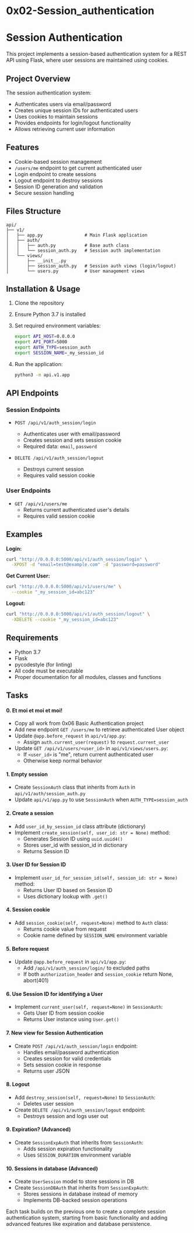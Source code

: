 # 0x02-Session_authentication

# Session Authentication

This project implements a session-based authentication system for a REST API using Flask, where user sessions are maintained using cookies.

## Project Overview

The session authentication system:
- Authenticates users via email/password
- Creates unique session IDs for authenticated users
- Uses cookies to maintain sessions
- Provides endpoints for login/logout functionality
- Allows retrieving current user information

## Features

- Cookie-based session management
- `/users/me` endpoint to get current authenticated user
- Login endpoint to create sessions
- Logout endpoint to destroy sessions
- Session ID generation and validation
- Secure session handling

## Files Structure

```
api/
├── v1/
│   ├── app.py                # Main Flask application
│   ├── auth/
│   │   ├── auth.py           # Base auth class
│   │   └── session_auth.py   # Session auth implementation
│   └── views/
│       ├── __init__.py
│       ├── session_auth.py   # Session auth views (login/logout)
│       └── users.py          # User management views
```

## Installation & Usage

1. Clone the repository
2. Ensure Python 3.7 is installed
3. Set required environment variables:
   ```bash
   export API_HOST=0.0.0.0
   export API_PORT=5000
   export AUTH_TYPE=session_auth
   export SESSION_NAME=_my_session_id
   ```

4. Run the application:
   ```bash
   python3 -m api.v1.app
   ```

## API Endpoints

### Session Endpoints
- `POST /api/v1/auth_session/login` 
  - Authenticates user with email/password
  - Creates session and sets session cookie
  - Required data: `email`, `password`
  
- `DELETE /api/v1/auth_session/logout`
  - Destroys current session
  - Requires valid session cookie

### User Endpoints
- `GET /api/v1/users/me`
  - Returns current authenticated user's details
  - Requires valid session cookie

## Examples

**Login:**
```bash
curl "http://0.0.0.0:5000/api/v1/auth_session/login" \
  -XPOST -d "email=test@example.com" -d "password=password"
```

**Get Current User:**
```bash
curl "http://0.0.0.0:5000/api/v1/users/me" \
  --cookie "_my_session_id=abc123"
```

**Logout:**
```bash
curl "http://0.0.0.0:5000/api/v1/auth_session/logout" \
  -XDELETE --cookie "_my_session_id=abc123"
```

## Requirements

- Python 3.7
- Flask
- pycodestyle (for linting)
- All code must be executable
- Proper documentation for all modules, classes and functions


## Tasks

#### 0. Et moi et moi et moi!
- Copy all work from 0x06 Basic Authentication project
- Add new endpoint `GET /users/me` to retrieve authenticated User object
- Update `@app.before_request` in `api/v1/app.py`:
  - Assign `auth.current_user(request)` to `request.current_user`
- Update `GET /api/v1/users/<user_id>` in `api/v1/views/users.py`:
  - If `<user_id>` is "me", return current authenticated user
  - Otherwise keep normal behavior

#### 1. Empty session
- Create `SessionAuth` class that inherits from `Auth` in `api/v1/auth/session_auth.py`
- Update `api/v1/app.py` to use `SessionAuth` when `AUTH_TYPE=session_auth`

#### 2. Create a session
- Add `user_id_by_session_id` class attribute (dictionary)
- Implement `create_session(self, user_id: str = None)` method:
  - Generates Session ID using `uuid.uuid4()`
  - Stores user_id with session_id in dictionary
  - Returns Session ID

#### 3. User ID for Session ID
- Implement `user_id_for_session_id(self, session_id: str = None)` method:
  - Returns User ID based on Session ID
  - Uses dictionary lookup with `.get()`

#### 4. Session cookie
- Add `session_cookie(self, request=None)` method to `Auth` class:
  - Returns cookie value from request
  - Cookie name defined by `SESSION_NAME` environment variable

#### 5. Before request
- Update `@app.before_request` in `api/v1/app.py`:
  - Add `/api/v1/auth_session/login/` to excluded paths
  - If both `authorization_header` and `session_cookie` return None, abort(401)

#### 6. Use Session ID for identifying a User
- Implement `current_user(self, request=None)` in `SessionAuth`:
  - Gets User ID from session cookie
  - Returns User instance using `User.get()`

#### 7. New view for Session Authentication
- Create `POST /api/v1/auth_session/login` endpoint:
  - Handles email/password authentication
  - Creates session for valid credentials
  - Sets session cookie in response
  - Returns user JSON

#### 8. Logout
- Add `destroy_session(self, request=None)` to `SessionAuth`:
  - Deletes user session
- Create `DELETE /api/v1/auth_session/logout` endpoint:
  - Destroys session and logs user out

#### 9. Expiration? (Advanced)
- Create `SessionExpAuth` that inherits from `SessionAuth`:
  - Adds session expiration functionality
  - Uses `SESSION_DURATION` environment variable

#### 10. Sessions in database (Advanced)
- Create `UserSession` model to store sessions in DB
- Create `SessionDBAuth` that inherits from `SessionExpAuth`:
  - Stores sessions in database instead of memory
  - Implements DB-backed session operations

Each task builds on the previous one to create a complete session authentication system, starting from basic functionality and adding advanced features like expiration and database persistence.

